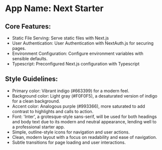 # **App Name**: Next Starter

## Core Features:

- Static File Serving: Serve static files with Next.js
- User Authentication: User Authentication with NextAuth.js for securing pages.
- Environment Configuration: Configure environment variables with sensible defaults.
- Typescript: Preconfigured Next.js configuration with Typescript

## Style Guidelines:

- Primary color: Vibrant indigo (#663399) for a modern feel.
- Background color: Light gray (#F0F0F5), a desaturated version of indigo for a clean background.
- Accent color: Analogous purple (#993366), more saturated to add contrast to highlights and calls to action.
- Font: 'Inter', a grotesque-style sans-serif, will be used for both headings and body text due to its modern and neutral appearance, lending well to a professional starter app.
- Simple, outline-style icons for navigation and user actions.
- Clean, modern layout with a focus on readability and ease of navigation.
- Subtle transitions for page loading and user interactions.